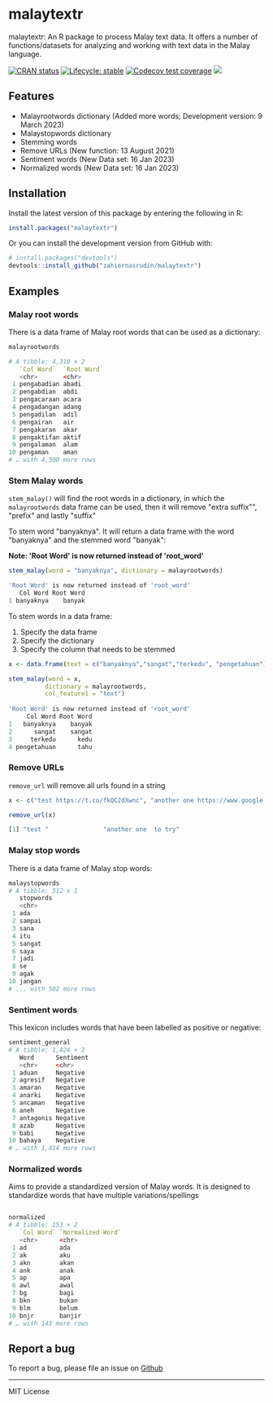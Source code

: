 # malaytextr

malaytextr: An R package to process Malay text data. It offers a number of functions/datasets for analyzing and working with text data in the Malay language.


<!-- badges: start --> 
[![CRAN status](https://www.r-pkg.org/badges/version/malaytextr)](https://CRAN.R-project.org/package=malaytextr) [![Lifecycle: stable](https://img.shields.io/badge/lifecycle-stable-brightgreen.svg)](https://lifecycle.r-lib.org/articles/stages.html#stable) [![Codecov test coverage](https://codecov.io/gh/zahiernasrudin/malaytextr/branch/master/graph/badge.svg)](https://app.codecov.io/gh/zahiernasrudin/malaytextr/branch/master) [![](https://cranlogs.r-pkg.org/badges/grand-total/malaytextr)](https://cran.r-project.org/package=malaytextr) 

<!-- badges: end -->





## Features

-   Malayrootwords dictionary (Added more words; Development version: 9 March 2023)
-   Malaystopwords dictionary
-   Stemming words
-   Remove URLs (New function: 13 August 2021)
-   Sentiment words (New Data set: 16 Jan 2023)
-   Normalized words (New Data set: 16 Jan 2023)

## Installation

Install the latest version of this package by entering the following in R:

``` r
install.packages("malaytextr")
```

Or you can install the development version from GitHub with:

``` r
# install.packages("devtools")
devtools::install_github("zahiernasrudin/malaytextr")
```

## Examples

### Malay root words

There is a data frame of Malay root words that can be used as a dictionary:

``` r
malayrootwords

# A tibble: 4,310 × 2
   `Col Word`  `Root Word`
   <chr>       <chr>      
 1 pengabadian abadi      
 2 pengabdian  abdi       
 3 pengacaraan acara      
 4 pengadangan adang      
 5 pengadilan  adil       
 6 pengairan   air        
 7 pengakaran  akar       
 8 pengaktifan aktif      
 9 pengalaman  alam       
10 pengaman    aman       
# … with 4,300 more rows
```

### Stem Malay words

`stem_malay()` will find the root words in a dictionary, in which the `malayrootwords` data frame can be used, then it will remove "extra suffix"", "prefix" and lastly "suffix"

To stem word "banyaknya". It will return a data frame with the word "banyaknya" and the stemmed word "banyak":

**Note: 'Root Word' is now returned instead of 'root_word'**

``` r
stem_malay(word = "banyaknya", dictionary = malayrootwords)

'Root Word' is now returned instead of 'root_word'
   Col Word Root Word
1 banyaknya    banyak
```

To stem words in a data frame:

1.  Specify the data frame
2.  Specify the dictionary
3.  Specify the column that needs to be stemmed

``` r
x <- data.frame(text = c("banyaknya","sangat","terkedu", "pengetahuan"))

stem_malay(word = x, 
          dictionary = malayrootwords, 
          col_feature1 = "text")
  
'Root Word' is now returned instead of 'root_word'
     Col Word Root Word
1   banyaknya    banyak
2      sangat    sangat
3     terkedu      kedu
4 pengetahuan      tahu
```

### Remove URLs

`remove_url` will remove all urls found in a string

``` r
x <- c("test https://t.co/fkQC2dXwnc", "another one https://www.google.com/ to try")

remove_url(x)

[1] "test "               "another one  to try"
```

### Malay stop words

There is a data frame of Malay stop words:

``` r
malaystopwords
# A tibble: 512 x 1
   stopwords
   <chr>    
 1 ada      
 2 sampai   
 3 sana     
 4 itu      
 5 sangat   
 6 saya     
 7 jadi     
 8 se       
 9 agak     
10 jangan   
# ... with 502 more rows
```

### Sentiment words

This lexicon includes words that have been labelled as positive or negative:

``` r
sentiment_general
# A tibble: 1,424 × 2
   Word      Sentiment
   <chr>     <chr>    
 1 aduan     Negative 
 2 agresif   Negative 
 3 amaran    Negative 
 4 anarki    Negative 
 5 ancaman   Negative 
 6 aneh      Negative 
 7 antagonis Negative 
 8 azab      Negative 
 9 babi      Negative 
10 bahaya    Negative 
# … with 1,414 more rows
```


### Normalized words

Aims to provide a standardized version of Malay words. It is designed to standardize words that have multiple variations/spellings

```r

normalized
# A tibble: 153 × 2
   `Col Word` `Normalized Word`
   <chr>      <chr>            
 1 ad         ada              
 2 ak         aku              
 3 akn        akan             
 4 ank        anak             
 5 ap         apa              
 6 awl        awal             
 7 bg         bagi             
 8 bkn        bukan            
 9 blm        belum            
10 bnjr       banjir           
# … with 143 more rows

```


## Report a bug

To report a bug, please file an issue on [Github](https://github.com/zahiernasrudin/malaytextr/issues)

------------------------------------------------------------------------

MIT License
